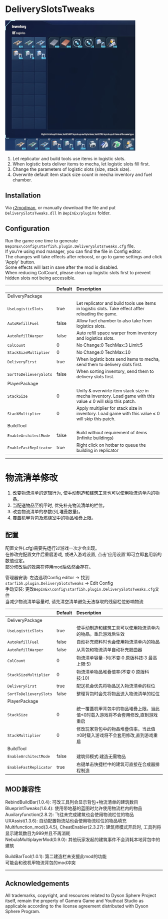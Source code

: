 # DeliverySlotsTweaks

![demo](https://raw.githubusercontent.com/starfi5h/DSP_Mod/dev/DeliverySlotsTweaks/img/demo1.jpg)

1. Let replicator and build tools use items in logistic slots.
2. When logistic bots deliver items to mecha, let logistic slots fill first.   
3. Change the parameters of logistic slots (size, stack size).  
4. Overwrite default item stack size count in mecha inventory and fuel chamber.  

## Installation
Via [r2modman](https://dsp.thunderstore.io/package/ebkr/r2modman/), or manually download the file and put `DeliverySlotsTweaks.dll` in `BepInEx/plugins` folder.

## Configuration

Run the game one time to generate `BepInEx\config\starfi5h.plugin.DeliverySlotsTweaks.cfg` file.  
If you're using mod manager, you can find the file in Config editor.  
The changes will take effects after reboost, or go to game settings and click 'Apply' button.  
Some effects will last in save after the mod is disabled.  
When reducing ColCount, please clean up logistic slots first to prevent hidden slots not being accessible.  

| | Default | Description |
| :----- | :------ | :---------- |
| DeliveryPackage | | |
| `UseLogisticSlots`     | true | Let replicator and build tools use items in logistic slots. Take effect affter reloading the game. |
| `AutoRefillFuel`       | false | Allow fuel chamber to also take from logistics slots. |
| `AutoRefillWarper`     | false | Auto refill space warper from inventory and logistics slots. |
| `ColCount`             | 0    | No Change:0 TechMax:3 Limit:5 |
| `StackSizeMultiplier`  | 0    | No Change:0 TechMax:10 |
| `DeliveryFirst`        | true | When logistic bots send items to mecha, send them to delivery slots first. |
| `SortToDelieverySlots` | false | When sorting inventory, send them to delivery slots first. |
| PlayerPackage | | |
| `StackSize`            | 0    | Unify & overwirte item stack size in mecha inventory. Load game with this value ≤ 0 will skip this patch. |
| `StackMultiplier`      | 0    | Apply multiplier for stack size in inventory. Load game with this value ≤ 0 will skip this patch. |
| BuildTool | | |
| `EnableArchitectMode`  | false | Build without requirement of items (infinite buildings) |
| `EnableFastReplicator` | true | Right click on hotbar to queue the building in replicator |

----

# 物流清单修改

1. 改变物流清单的逻辑行为, 使手动制造和建筑工具也可以使用物流清单内的物品。  
2. 当配送物品至机甲时, 优先补充物流清单的栏位。  
3. 改变物流清单的参数(列,堆叠数量)。  
4. 覆蓋机甲背包及燃烧室中的物品堆疊上限。  

## 配置   
配置文件(.cfg)需要先运行过游戏一次才会出现。  
在修改完配置文件后重启游戏, 或进入游戏设置, 点击'应用设置'即可立即套用新的数值设定。  
部分修改后的效果在停用mod后依然会存在。   

管理器安装: 左边选项Config editor -> 找到`starfi5h.plugin.DeliverySlotsTweaks` -> Edit Config  
手动安装: 更改`BepInEx\config\starfi5h.plugin.DeliverySlotsTweaks.cfg`文件  
当减少物流清单容量时, 请先清空清单避免无法存取的残留栏位影响物流  

| | Default | Description |
| :----- | :------ | :---------- |
| DeliveryPackage | | |
| `UseLogisticSlots`     | true | 使手动制造和建筑工具可以使用物流清单内的物品。重启游戏后生效 |
| `AutoRefillFuel`       | false | 自动补充燃料时也会使用物流清单内的物品 |
| `AutoRefillWarper`     | false | 从背包和物流清单自动补充翘曲器 |
| `ColCount`             | 0    | 物流清单容量-列(不变:0 原版科技:3 最高上限:5) |
| `StackSizeMultiplier`  | 0    | 物流清单物品堆叠倍率(不变:0 原版科技:10) |
| `DeliveryFirst`        | true | 配送机会优先将物品送入物流清单的栏位 |
| `SortToDelieverySlots` | false | 整理背包时会先将物品送入物流清单的栏位 |
| PlayerPackage | | |
| `StackSize`            | 0    | 统一覆蓋机甲背包中的物品堆疊上限。当此值≤0时载入游戏将不会套用修改,直到游戏重启 |
| `StackMultiplier`      | 0    | 修改玩家背包中的物品堆疊倍率。当此值≤0时载入游戏将不会套用修改,直到游戏重启 |
| BuildTool | | |
| `EnableArchitectMode`  | false | 建筑师模式:建造无需物品 |
| `EnableFastReplicator` | true | 右键单击快捷栏中的建筑可直接在合成器排程制造 |

## MOD兼容性
RebindBuildBar(1.0.4): 可改工具列会显示背包+物流清单的建筑数目  
BlueprintTweaks(1.6.4): 使用带地基的蓝图时允许使用物流栏内的物品  
Auxilaryfunction(2.8.2): 飞往未完成建筑也会使用物流栏位的物品  
UXAssist(1.3.6): 自动配置物流站也会使用物流栏位的物品填充  
Multifunction_mod(3.4.5), CheatEnabler(2.3.27): 建筑师模式开启时, 工具列将显示建筑数目为999并且不再消耗  
NebulaMultiplayerMod(0.9.0): 其他玩家发起的建筑事件不会消耗本地背包中的建筑  
  
BuildBarTool(1.0.1): 第二建造栏未支援此mod的功能  
可能会和改机甲物流背包的mod冲突  

----

## Acknowledgements
All trademarks, copyright, and resources related to Dyson Sphere Project itself, remain the property of Gamera Game and Youthcat Studio as applicable according to the license agreement distributed with Dyson Sphere Program.  